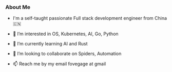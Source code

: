 
### About Me

- I'm a self-taught passionate Full stack development engineer from China 🇨🇳

- 👀 I’m interested in OS, Kubernetes, AI, Go, Python

- 🌱 I’m currently learning AI and Rust

- 💞️ I’m looking to collaborate on Spiders, Automation 

- 📫 Reach me by my email fovegage at gmail
